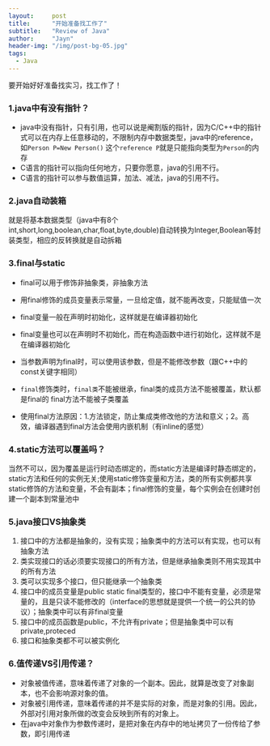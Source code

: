 ```yaml
---
layout:     post
title:      "开始准备找工作了"
subtitle:   "Review of Java"
author:     "Jayn"
header-img: "/img/post-bg-05.jpg"
tags:
  - Java
---
```


要开始好好准备找实习，找工作了！

### 1.java中有没有指针？
* java中没有指针，只有引用，也可以说是阉割版的指针，因为C/C++中的指针式可以在内存上任意移动的，不限制内存中数据类型，java中的reference，如`Person P=New Person()`
这个`reference P`就是只能指向类型为`Person`的内存
* C语言的指针可以指向任何地方，只要你愿意，java的引用不行。
* C语言的指针可以参与数值运算，加法、减法，java的引用不行。


### 2.java自动装箱
就是将基本数据类型（java中有8个int,short,long,boolean,char,float,byte,double)自动转换为Integer,Boolean等封装类型，相应的反转换就是自动拆箱

### 3.final与static
* final可以用于修饰非抽象类，非抽象方法

* 用final修饰的成员变量表示常量，一旦给定值，就不能再改变，只能赋值一次
* final变量一般在声明时初始化，这样就是在编译器初始化
* final变量也可以在声明时不初始化，而在构造函数中进行初始化，这样就不是在编译器初始化
* 当参数声明为final时，可以使用该参数，但是不能修改参数（跟C++中的const关键字相同）
* `final`修饰类时，`final类`不能被继承，final类的成员方法不能被覆盖，默认都是final的
final方法不能被子类覆盖
* 使用final方法原因：1.方法锁定，防止集成类修改他的方法和意义；2。高效，编译器遇到final方法会使用内嵌机制（有inline的感觉）

### 4.static方法可以覆盖吗？
当然不可以，因为覆盖是运行时动态绑定的，而static方法是编译时静态绑定的，static方法和任何的实例无关;使用static修饰变量和方法，类的所有实例都共享static修饰的方法和变量，不会有副本；final修饰的变量，每个实例会在创建时创建一个副本到常量池中

### 5.java接口VS抽象类
1. 接口中的方法都是抽象的，没有实现；抽象类中的方法可以有实现，也可以有抽象方法
2. 类实现接口的话必须要实现接口的所有方法，但是继承抽象类则不用实现其中的所有方法
3. 类可以实现多个接口，但只能继承一个抽象类
4. 接口中的成员变量是public static final类型的，接口中不能有变量，必须是常量的，且是只读不能修改的（interface的思想就是提供一个统一的公共的协议）；抽象类中可以有非final变量
5. 接口中的成员函数是public，不允许有private；但是抽象类中可以有private,proteced
6. 接口和抽象类都不可以被实例化

### 6.值传递VS引用传递？

* 对象被值传递，意味着传递了对象的一个副本。因此，就算是改变了对象副本，也不会影响源对象的值。
* 对象被引用传递，意味着传递的并不是实际的对象，而是对象的引用。因此，外部对引用对象所做的改变会反映到所有的对象上。
* 在java中对象作为参数传递时，是把对象在内存中的地址拷贝了一份传给了参数，即引用传递

